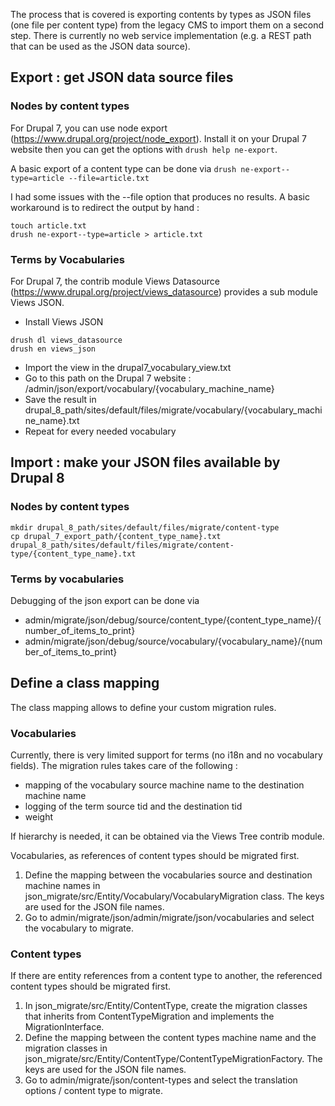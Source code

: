 The process that is covered is exporting contents by types as JSON files (one file per content type) from the legacy CMS to import them on a second step.
There is currently no web service implementation (e.g. a REST path that can be used as the JSON data source).

## Export : get JSON data source files

### Nodes by content types

For Drupal 7, you can use node export (https://www.drupal.org/project/node_export).
Install it on your Drupal 7 website then you can get the options with `drush help ne-export`.

A basic export of a content type can be done via
`drush ne-export--type=article --file=article.txt`

I had some issues with the --file option that produces no results.
A basic workaround is to redirect the output by hand :
```
touch article.txt
drush ne-export--type=article > article.txt
```
### Terms by Vocabularies

For Drupal 7, the contrib module Views Datasource (https://www.drupal.org/project/views_datasource) provides a sub module Views JSON.
- Install Views JSON
```
drush dl views_datasource
drush en views_json
```
- Import the view in the drupal7_vocabulary_view.txt
- Go to this path on the Drupal 7 website : /admin/json/export/vocabulary/{vocabulary_machine_name}
- Save the result in drupal_8_path/sites/default/files/migrate/vocabulary/{vocabulary_machine_name}.txt
- Repeat for every needed vocabulary

## Import : make your JSON files available by Drupal 8

### Nodes by content types

```
mkdir drupal_8_path/sites/default/files/migrate/content-type
cp drupal_7_export_path/{content_type_name}.txt drupal_8_path/sites/default/files/migrate/content-type/{content_type_name}.txt
```

### Terms by vocabularies

Debugging of the json export can be done via
- admin/migrate/json/debug/source/content_type/{content_type_name}/{number_of_items_to_print}
- admin/migrate/json/debug/source/vocabulary/{vocabulary_name}/{number_of_items_to_print}

## Define a class mapping

The class mapping allows to define your custom migration rules.


### Vocabularies

Currently, there is very limited support for terms (no i18n and no vocabulary fields).
The migration rules takes care of the following :
- mapping of the vocabulary source machine name to the destination machine name
- logging of the term source tid and the destination tid
- weight

If hierarchy is needed, it can be obtained via the Views Tree contrib module.

Vocabularies, as references of content types should be migrated first.

1. Define the mapping between the vocabularies source and destination machine names in json_migrate/src/Entity/Vocabulary/VocabularyMigration class. The keys are used for the JSON file names.
2. Go to admin/migrate/json/admin/migrate/json/vocabularies and select the vocabulary to migrate.

### Content types

If there are entity references from a content type to another, the referenced content types should be migrated first.

1. In json_migrate/src/Entity/ContentType, create the migration classes that inherits from ContentTypeMigration and implements the MigrationInterface.
2. Define the mapping between the content types machine name and the migration classes in json_migrate/src/Entity/ContentType/ContentTypeMigrationFactory. The keys are used for the JSON file names.
3. Go to admin/migrate/json/content-types and select the translation options / content type to migrate.

